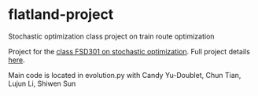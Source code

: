 # flatland-project

Stochastic optimization class project on train route optimization

Project for the [class FSD301 on stochastic
optimization](https://supaerodatascience.github.io/stochastic/). Full project
details [here](https://supaerodatascience.github.io/stochastic/project.html).

Main code is located in evolution.py with 
Candy Yu-Doublet, 
Chun Tian, 
Lujun Li,
Shiwen Sun

